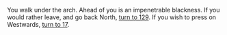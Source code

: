 You walk under the arch. Ahead of you is an
impenetrable blackness. If you would rather
leave, and go back North, [turn to 129](129). If you
wish to press on Westwards, [turn to 17](17).
